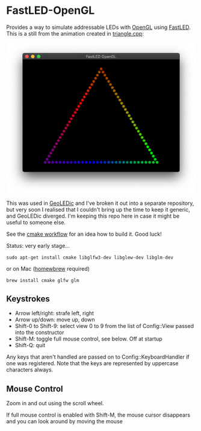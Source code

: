 # FastLED-OpenGL

Provides a way to simulate addressable LEDs with [OpenGL](https://www.opengl.org/) using [FastLED](https://github.com/FastLED/FastLED). This is a still from the animation created in [triangle.cpp](examples/triangle.cpp):

![Screenshot of triangle example](examples/triangle.png)

This was used in [GeoLEDic](https://github.com/samsta/GeoLEDic) and I've broken it out into a separate repository, but very soon I realised that I couldn't bring up the time to keep it generic, and GeoLEDic diverged. I'm keeping this repo here in case it might be useful to someone else. 

See the [cmake workflow](.github/workflows/cmake.yml) for an idea how to build it. Good luck!

Status: very early stage...

~~~
sudo apt-get install cmake libglfw3-dev libglew-dev libglm-dev
~~~

or on Mac ([homewbrew](https://brew.sh) required)

~~~
brew install cmake glfw glm
~~~

## Keystrokes

- Arrow left/right: strafe left, right
- Arrow up/down: move up, down
- Shift-0 to Shift-9: select view 0 to 9 from the list of Config::View passed into the constructor
- Shift-M: toggle full mouse control, see below. Off at startup
- Shift-Q: quit

Any keys that aren't handled are passed on to Config::KeyboardHandler if one was registered.
Note that the keys are represented by uppercase characters always.

## Mouse Control

Zoom in and out using the scroll wheel.

If full mouse control is enabled with Shift-M, the mouse cursor disappears and you can look around by moving the mouse
